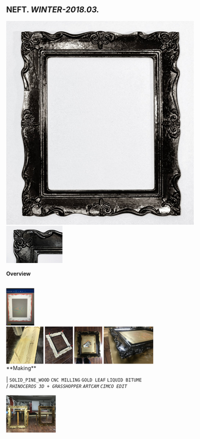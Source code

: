 
## NEFT. _WINTER-2018.03._  
![NEFT](/projects/NEFT/100.jpg)<a href="https://ewwgene.github.io/projects/NEFT/111.jpg"><img src="/projects/NEFT/111.jpg" height="100"></a> 
<br>  
**Overview**  
 
<br>
<a href="https://ewwgene.github.io/projects/NEFT/Making/201.jpg"><img src="/projects/NEFT/Making/201.jpg" height="100"></a> <br><a href="https://ewwgene.github.io/projects/NEFT/Making/303.jpg"><img src="/projects/NEFT/Making/303.jpg" height="100"></a> <a href="https://ewwgene.github.io/projects/NEFT/Making/305.jpg"><img src="/projects/NEFT/Making/305.jpg" height="100"></a> <a href="https://ewwgene.github.io/projects/NEFT/Making/307.jpg"><img src="/projects/NEFT/Making/307.jpg" height="100"></a> <a href="https://ewwgene.github.io/projects/NEFT/Making/309.jpg"><img src="/projects/NEFT/Making/309.jpg" height="100"></a> <br>  
**Making**  
  
|
`SOLID_PINE_WOOD` `CNC MILLING` `GOLD LEAF` `LIQUID BITUME`   
/
_`RHINOCEROS 3D + GRASSHOPPER`_ _`ARTCAM`_ _`CIMCO EDIT`_   
<br>
<a href="https://ewwgene.github.io/projects/NEFT/300.jpg"><img src="/projects/NEFT/300.jpg" height="100"></a> 
<br>

